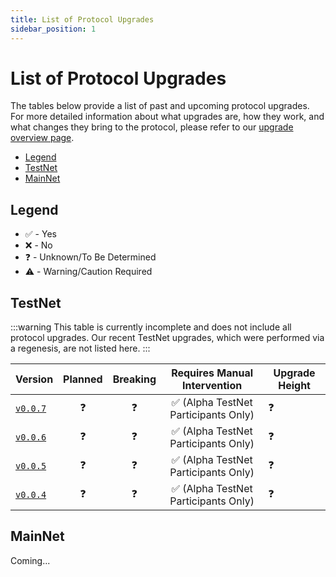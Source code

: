 ```yaml
---
title: List of Protocol Upgrades
sidebar_position: 1
---
```


# List of Protocol Upgrades <!-- omit in toc -->

The tables below provide a list of past and upcoming protocol upgrades. For more detailed information about what upgrades are, how they work, and what changes they bring to the protocol, please refer to our [upgrade overview page](./protocol_upgrades.md).

- [Legend](#legend)
- [TestNet](#testnet)
- [MainNet](#mainnet)

## Legend

- ✅ - Yes
- ❌ - No
- ❓ - Unknown/To Be Determined
- ⚠️ - Warning/Caution Required

## TestNet

:::warning
This table is currently incomplete and does not include all protocol upgrades. Our recent TestNet upgrades, which were performed via a regenesis, are not listed here.
:::

<!-- DEVELOPER: if important information about the release is changing (e.g. upgrade hight is changed) - make sure to update the information in GitHub relase as well. -->

| Version                                                                  | Planned | Breaking |     Requires Manual Intervention     | Upgrade Height |
| ------------------------------------------------------------------------ | :-----: | :------: | :----------------------------------: | -------------- |
| [`v0.0.7`](https://github.com/pokt-network/poktroll/releases/tag/v0.0.7) |   ❓    |    ❓    | ✅ (Alpha TestNet Participants Only) | ❓             |
| [`v0.0.6`](https://github.com/pokt-network/poktroll/releases/tag/v0.0.6) |   ❓    |    ❓    | ✅ (Alpha TestNet Participants Only) | ❓             |
| [`v0.0.5`](https://github.com/pokt-network/poktroll/releases/tag/v0.0.5) |   ❓    |    ❓    | ✅ (Alpha TestNet Participants Only) | ❓             |
| [`v0.0.4`](https://github.com/pokt-network/poktroll/releases/tag/v0.0.4) |   ❓    |    ❓    | ✅ (Alpha TestNet Participants Only) | ❓             |

## MainNet

Coming...
